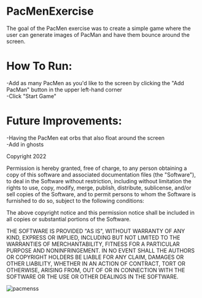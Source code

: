 # PacMenExercise
The goal of the PacMen exercise was to create a simple game where the user can generate images of PacMan and have them bounce around the screen.  

# How To Run:
-Add as many PacMen as you'd like to the screen by clicking the "Add PacMan" button in the upper left-hand corner  
-Click "Start Game"  

# Future Improvements:
-Having the PacMen eat orbs that also float around the screen  
-Add in ghosts  

Copyright 2022

Permission is hereby granted, free of charge, to any person obtaining a copy of this software and associated documentation files (the "Software"), to deal in the Software without restriction, including without limitation the rights to use, copy, modify, merge, publish, distribute, sublicense, and/or sell copies of the Software, and to permit persons to whom the Software is furnished to do so, subject to the following conditions:

The above copyright notice and this permission notice shall be included in all copies or substantial portions of the Software.

THE SOFTWARE IS PROVIDED "AS IS", WITHOUT WARRANTY OF ANY KIND, EXPRESS OR IMPLIED, INCLUDING BUT NOT LIMITED TO THE WARRANTIES OF MERCHANTABILITY, FITNESS FOR A PARTICULAR PURPOSE AND NONINFRINGEMENT. IN NO EVENT SHALL THE AUTHORS OR COPYRIGHT HOLDERS BE LIABLE FOR ANY CLAIM, DAMAGES OR OTHER LIABILITY, WHETHER IN AN ACTION OF CONTRACT, TORT OR OTHERWISE, ARISING FROM, OUT OF OR IN CONNECTION WITH THE SOFTWARE OR THE USE OR OTHER DEALINGS IN THE SOFTWARE.  
   
![pacmenss](https://user-images.githubusercontent.com/110584003/197759745-836bde5e-53cb-47d0-bafa-9d8b21387d7f.png)  

